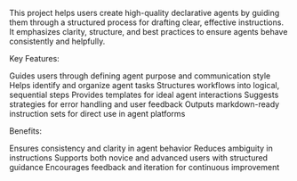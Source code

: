This project helps users create high-quality declarative agents by guiding them through a structured process for drafting clear, effective instructions. It emphasizes clarity, structure, and best practices to ensure agents behave consistently and helpfully.

Key Features:

Guides users through defining agent purpose and communication style
Helps identify and organize agent tasks
Structures workflows into logical, sequential steps
Provides templates for ideal agent interactions
Suggests strategies for error handling and user feedback
Outputs markdown-ready instruction sets for direct use in agent platforms

Benefits:

Ensures consistency and clarity in agent behavior
Reduces ambiguity in instructions
Supports both novice and advanced users with structured guidance
Encourages feedback and iteration for continuous improvement

